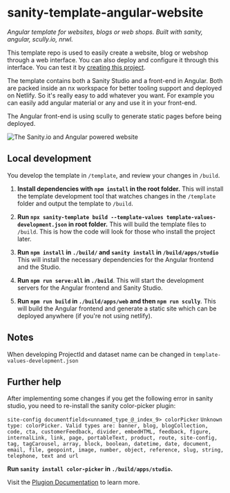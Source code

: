 # sanity-template-angular-website

_Angular template for websites, blogs or web shops. Built with sanity, angular, scully.io, nrwl._

This template repo is used to easily create a website, blog or webshop through a web interface. You can also deploy and configure it through this interface. You can test it by [creating this project](https://www.sanity.io/create/?template=OneCodexGithubAdmin/sanity-template-angular-website).

The template contains both a Sanity Studio and a front-end in Angular. Both are packed inside an nx workspace for better tooling support and deployed on Netlify. So it's really easy to add whatever you want. For example you can easily add angular material or any and use it in your front-end.

The Angular front-end is using scully to generate static pages before being deployed. 

![The Sanity.io and Angular powered website](https://github.com/OnecodexGitHubAdmin/sanity-template-angular-website/blob/master/assets/website.png?raw=true)

## Local development

You develop the template in `/template`, and review your changes in `/build`.

1. **Install dependencies with `npm install` in the root folder.** This will install the template development tool that watches changes in the `/template` folder and output the template to `/build`.

2. **Run `npx sanity-template build --template-values template-values-development.json` in root folder.** This will build the template files to `/build`. This is how the code will look for those who install the project later.

3. **Run `npm install` in `./build/` and `sanity install` in `/build/apps/studio`** This will install the necessary dependencies for the Angular frontend and the Studio.

4. **Run `npm run serve:all` in `./build`**. This will start the development servers for the Angular frontend and Sanity Studio.

5. **Run `npm run build` in `./build/apps/web` and then `npm run scully`**. This will build the Angular frontend and generate a static site which can be deployed anywhere (if you're not using netlify).

## Notes

When developing ProjectId and dataset name can be changed in `template-values-development.json`

## Further help

After implementing some changes if you get the following error in sanity studio, you need to re-install the sanity color-picker plugin:

`site-config documentfields<unnamed_type_@_index_9> colorPicker`
`Unknown type: colorPicker. Valid types are: banner, blog, blogCollection, code, cta, customerFeedback, divider, embedHTML, feedback, figure, internalLink, link, page, portableText, product, route, site-config, tag, tagCarousel, array, block, boolean, datetime, date, document, email, file, geopoint, image, number, object, reference, slug, string, telephone, text and url`

**Run `sanity install color-picker` in `./build/apps/studio`.**

Visit the [Plugion Documentation](https://www.sanity.io/plugins/sanity-plugin-color-picker) to learn more.